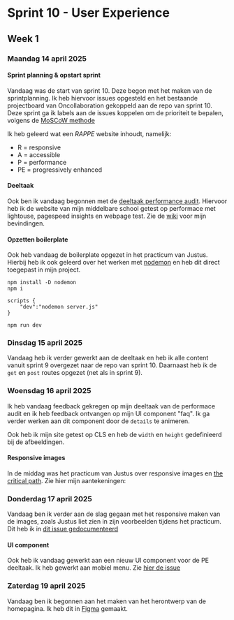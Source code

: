# Sprint 10 - User Experience
## Week 1
### Maandag 14 april 2025
#### Sprint planning & opstart sprint
Vandaag was de start van sprint 10. Deze begon met het maken van de sprintplanning. Ik heb hiervoor issues opgesteld en het bestaande projectboard van Oncollaboration gekoppeld aan de repo van sprint 10. Deze sprint ga ik labels aan de issues koppelen om de prioriteit te bepalen, volgens de [MoSCoW methode](https://www.productplan.com/glossary/moscow-prioritization/)

Ik heb geleerd wat een _RAPPE_ website inhoudt, namelijk: 
* R = responsive 
* A = accessible
* P = performance
* PE = progressively enhanced

#### Deeltaak
Ook ben ik vandaag begonnen met de [deeltaak performance audit](https://github.com/julia-stevens/performance-audit). Hiervoor heb ik de website van mijn middelbare school getest op performace met lightouse, pagespeed insights en webpage test. Zie de [wiki](https://github.com/julia-stevens/performance-audit/wiki/Deeltaak:-Performance-Audit) voor mijn bevindingen. 

#### Opzetten boilerplate
Ook heb vandaag de boilerplate opgezet in het practicum van Justus. Hierbij heb ik ook geleerd over het werken met [nodemon](https://www.npmjs.com/package/nodemon) en heb dit direct toegepast in mijn project. 

```
npm install -D nodemon
npm i
```

```
scripts {
    "dev":"nodemon server.js"
}
```

```
npm run dev
```

### Dinsdag 15 april 2025
Vandaag heb ik verder gewerkt aan de deeltaak en heb ik alle content vanuit sprint 9 overgezet naar de repo van sprint 10. Daarnaast heb ik de `get` en `post` routes opgezet (net als in sprint 9).

### Woensdag 16 april 2025
Ik heb vandaag feedback gekregen op mijn deeltaak van de performace audit en ik heb feedback ontvangen op mijn UI component "faq". Ik ga verder werken aan dit component door de `details` te animeren. 

Ook heb ik mijn site getest op CLS en heb de `width` en `height` gedefinieerd bij de afbeeldingen. 

#### Responsive images
In de middag was het practicum van Justus over responsive images en [the critical path](https://web.dev/learn/performance/understanding-the-critical-path). Zie hier mijn aantekeningen: 

### Donderdag 17 april 2025
Vandaag ben ik verder aan de slag gegaan met het responsive maken van de images, zoals Justus liet zien in zijn voorbeelden tijdens het practicum. Dit heb ik in [dit issue gedocumenteerd](https://github.com/julia-stevens/user-experience-enhanced-website/issues/8)

#### UI component
Ook heb ik vandaag gewerkt aan een nieuw UI component voor de PE deeltaak. Ik heb gewerkt aan mobiel menu. Zie [hier de issue](https://github.com/julia-stevens/progressive-enhancement/issues/6)

### Zaterdag 19 april 2025
Vandaag ben ik begonnen aan het maken van het herontwerp van de homepagina. Ik heb dit in [Figma](https://www.figma.com/design/BfNlwlghQo4GKty5b9saOC/Oncollaboration?node-id=255-1729&t=292TPgGSflMquOt6-1) gemaakt. 